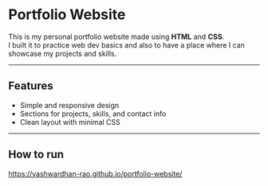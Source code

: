 # Portfolio Website

This is my personal portfolio website made using **HTML** and **CSS**.  
I built it to practice web dev basics and also to have a place where I can showcase my projects and skills.

---

## Features
- Simple and responsive design  
- Sections for projects, skills, and contact info  
- Clean layout with minimal CSS  

---

## How to run
https://yashwardhan-rao.github.io/portfolio-website/

